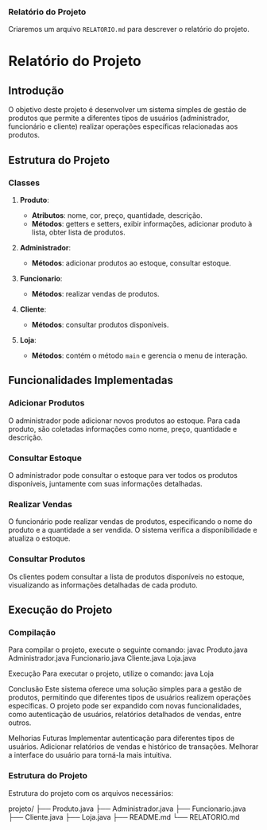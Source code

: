 ### Relatório do Projeto
Criaremos um arquivo `RELATORIO.md` para descrever o relatório do projeto.


# Relatório do Projeto
## Introdução
O objetivo deste projeto é desenvolver um sistema simples de gestão de produtos que permite a diferentes tipos de usuários (administrador, funcionário e cliente) realizar operações específicas relacionadas aos produtos.

## Estrutura do Projeto
### Classes
1. **Produto**:
    - **Atributos**: nome, cor, preço, quantidade, descrição.
    - **Métodos**: getters e setters, exibir informações, adicionar produto à lista, obter lista de produtos.

2. **Administrador**:
    - **Métodos**: adicionar produtos ao estoque, consultar estoque.

3. **Funcionario**:
    - **Métodos**: realizar vendas de produtos.

4. **Cliente**:
    - **Métodos**: consultar produtos disponíveis.

5. **Loja**:
    - **Métodos**: contém o método `main` e gerencia o menu de interação.

## Funcionalidades Implementadas
### Adicionar Produtos
O administrador pode adicionar novos produtos ao estoque. Para cada produto, são coletadas informações como nome, preço, quantidade e descrição.

### Consultar Estoque
O administrador pode consultar o estoque para ver todos os produtos disponíveis, juntamente com suas informações detalhadas.

### Realizar Vendas
O funcionário pode realizar vendas de produtos, especificando o nome do produto e a quantidade a ser vendida. O sistema verifica a disponibilidade e atualiza o estoque.

### Consultar Produtos
Os clientes podem consultar a lista de produtos disponíveis no estoque, visualizando as informações detalhadas de cada produto.

## Execução do Projeto
### Compilação
Para compilar o projeto, execute o seguinte comando:
javac Produto.java Administrador.java Funcionario.java Cliente.java Loja.java

Execução
Para executar o projeto, utilize o comando:
java Loja

Conclusão
Este sistema oferece uma solução simples para a gestão de produtos, permitindo que diferentes tipos de usuários realizem operações específicas. O projeto pode ser expandido com novas funcionalidades, como autenticação de usuários, relatórios detalhados de vendas, entre outros.

Melhorias Futuras
Implementar autenticação para diferentes tipos de usuários.
Adicionar relatórios de vendas e histórico de transações.
Melhorar a interface do usuário para torná-la mais intuitiva.



### Estrutura do Projeto

Estrutura do projeto com os arquivos necessários:

projeto/
├── Produto.java
├── Administrador.java
├── Funcionario.java
├── Cliente.java
├── Loja.java
├── README.md
└── RELATORIO.md